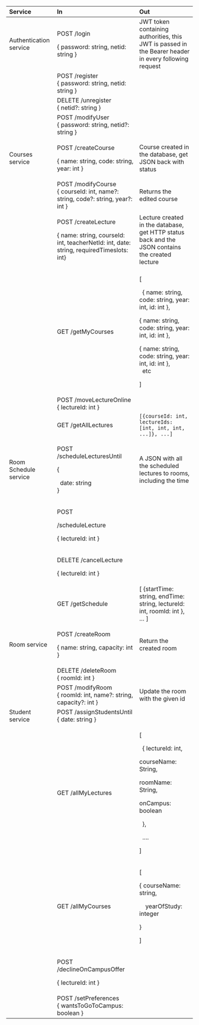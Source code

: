 


|Service|In|Out|
| :- | :- | :- |
|Authentication service|<p>POST /login</p><p>{ password: string, netid: string }</p>|JWT token containing authorities, this JWT is passed in the Bearer header in every following request|
||POST /register<br>{ password: string, netid: string }||
||DELETE /unregister<br>{ netid?: string }||
||POST /modifyUser<br>{ password: string, netid?: string }||
|Courses service|<p>POST /createCourse</p><p>{ name: string, code: string, year: int }</p>|Course created in the database, get JSON back with status|
||POST /modifyCourse<br>{ courseId: int, name?: string, code?: string, year?: int }|Returns the edited course|
||<p>POST /createLecture</p><p>{ name: string, courseId: int, teacherNetId: int, date: string, requiredTimeslots: int}</p>|Lecture created in the database, get HTTP status back and the JSON contains the created lecture|
||GET /getMyCourses|<p>[</p><p>` `{ name: string, code: string, year: int, id: int },</p><p>{ name: string, code: string, year: int, id: int },</p><p>{ name: string, code: string, year: int, id: int },<br>` `etc</p><p>]</p>|
||POST /moveLectureOnline<br>{ lectureId: int }||
||GET /getAllLectures|`[{courseId: int, lectureIds: [int, int, int, ...]}, ...]`|
|Room Schedule service|<p>POST /scheduleLecturesUntil</p><p>{</p><p>` `date: string<br>}</p>|A JSON with all the scheduled lectures to rooms, including the time|
||<p>POST</p><p>/scheduleLecture</p><p>{ lectureId: int }</p>||
||<p>DELETE /cancelLecture</p><p>{ lectureId: int }</p>||
||GET /getSchedule|[ {startTime: string, endTime: string, lectureId: int, roomId: int }, … ]|
|Room service|<p>POST /createRoom</p><p>{ name: string, capacity: int }</p>|Return the created room|
||DELETE /deleteRoom<br>{ roomId: int }||
||POST /modifyRoom<br>{ roomId: int, name?: string, capacity?: int }|Update the room with the given id|
|Student service|POST /assignStudentsUntil<br>{ date: string }||
||GET /allMyLectures|<p>[</p><p>` `{ lectureId: int,</p><p>courseName: String,</p><p>roomName: String,</p><p>onCampus: boolean</p><p>` `},</p><p>` `....</p><p>]</p>|
||GET /allMyCourses|<p>[</p><p>{ courseName: string,</p><p>`  `yearOfStudy: integer</p><p>}</p><p>]</p>|
||<p>POST /declineOnCampusOffer</p><p>{ lectureId: int }</p>||
||POST /setPreferences<br>{ wantsToGoToCampus: boolean }||